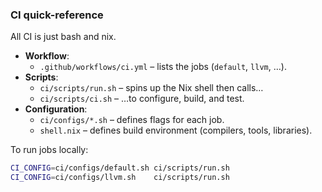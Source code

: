 ### CI quick-reference

All CI is just bash and nix.

* **Workflow**:
  -  `.github/workflows/ci.yml` – lists the jobs (`default`, `llvm`, …).
* **Scripts**:
  - `ci/scripts/run.sh` – spins up the Nix shell then calls…
  - `ci/scripts/ci.sh` – …to configure, build, and test.
* **Configuration**:
  - `ci/configs/*.sh` – defines flags for each job.
  - `shell.nix` – defines build environment (compilers, tools, libraries).

To run jobs locally:

```bash
CI_CONFIG=ci/configs/default.sh ci/scripts/run.sh
CI_CONFIG=ci/configs/llvm.sh    ci/scripts/run.sh
```

